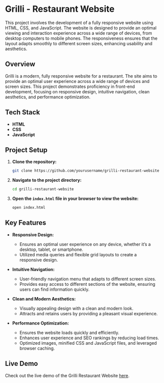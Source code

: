 # Grilli - Restaurant Website

This project involves the development of a fully responsive website using HTML, CSS, and JavaScript. The website is designed to provide an optimal viewing and interaction experience across a wide range of devices, from desktop computers to mobile phones. The responsiveness ensures that the layout adapts smoothly to different screen sizes, enhancing usability and aesthetics.

## Overview

Grilli is a modern, fully responsive website for a restaurant. The site aims to provide an optimal user experience across a wide range of devices and screen sizes. This project demonstrates proficiency in front-end development, focusing on responsive design, intuitive navigation, clean aesthetics, and performance optimization.

## Tech Stack

- **HTML**
- **CSS**
- **JavaScript**

## Project Setup

1. **Clone the repository:**
    ```bash
    git clone https://github.com/yourusername/grilli-restaurant-website.git
    ```
2. **Navigate to the project directory:**
    ```bash
    cd grilli-restaurant-website
    ```
3. **Open the `index.html` file in your browser to view the website:**
    ```bash
    open index.html
    ```

## Key Features

- **Responsive Design:**
  - Ensures an optimal user experience on any device, whether it’s a desktop, tablet, or smartphone.
  - Utilized media queries and flexible grid layouts to create a responsive design.

- **Intuitive Navigation:**
  - User-friendly navigation menu that adapts to different screen sizes.
  - Provides easy access to different sections of the website, ensuring users can find information quickly.

- **Clean and Modern Aesthetics:**
  - Visually appealing design with a clean and modern look.
  - Attracts and retains users by providing a pleasant visual experience.

- **Performance Optimization:**
  - Ensures the website loads quickly and efficiently.
  - Enhances user experience and SEO rankings by reducing load times.
  - Optimized images, minified CSS and JavaScript files, and leveraged browser caching.

## Live Demo

Check out the live demo of the Grilli Restaurant Website [here](https://vercel.com/ritikmangals-projects/grilli-restaurant-website/Hzb4kQkgrNbLWmfLBdXWF9XpBPd7).
